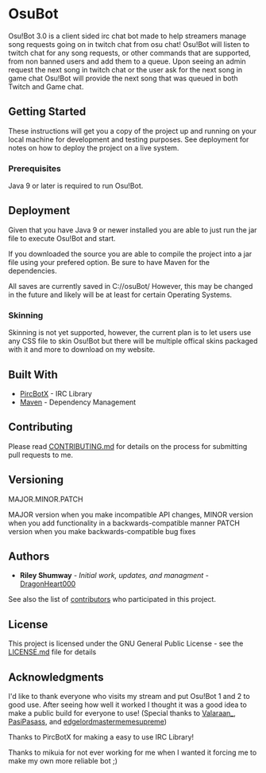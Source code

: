 # OsuBot

Osu!Bot 3.0 is a client sided irc chat bot made to help streamers manage song requests going on in twitch chat from osu chat! Osu!Bot will listen to twitch chat for any song requests, or other commands that are supported, from non banned users and add them to a queue. Upon seeing an admin request the next song in twitch chat or the user ask for the next song in game chat Osu!Bot will provide the next song that was queued in both Twitch and Game chat.

## Getting Started

These instructions will get you a copy of the project up and running on your local machine for development and testing purposes. See deployment for notes on how to deploy the project on a live system.

### Prerequisites

Java 9 or later is required to run Osu!Bot.

## Deployment

Given that you have Java 9 or newer installed you are able to just run the jar file to execute Osu!Bot and start.

If you downloaded the source you are able to compile the project into a jar file using your prefered option. Be sure to have Maven for the dependencies.

All saves are currently saved in C://osuBot/ However, this may be changed in the future and likely will be at least for certain Operating Systems.

### Skinning

Skinning is not yet supported, however, the current plan is to let users use any CSS file to skin Osu!Bot but there will be multiple offical skins packaged with it and more to download on my website.

## Built With

* [PircBotX](https://github.com/TheLQ/pircbotx) - IRC Library
* [Maven](https://maven.apache.org/) - Dependency Management

## Contributing

Please read [CONTRIBUTING.md]() for details on the process for submitting pull requests to me.

## Versioning

MAJOR.MINOR.PATCH

MAJOR version when you make incompatible API changes,
MINOR version when you add functionality in a backwards-compatible manner
PATCH version when you make backwards-compatible bug fixes

## Authors

* **Riley Shumway** - *Initial work, updates, and managment* - [DragonHeart000](https://github.com/DragonHeart000)

See also the list of [contributors](https://github.com/DragonHeart000/OsuBot/graphs/contributors) who participated in this project.

## License

This project is licensed under the GNU General Public License - see the [LICENSE.md](https://github.com/DragonHeart000/OsuBot/blob/master/LICENSE) file for details

## Acknowledgments

I'd like to thank everyone who visits my stream and put Osu!Bot 1 and 2 to good use. After seeing how well it worked I thought it was a good idea to make a public build for everyone to use! (Special thanks to [Valaraan_](https://www.twitch.tv/valaraan_), [PasiPasass](https://go.twitch.tv/pasipasass), and [edgelordmastermemesupreme](https://go.twitch.tv/edgelordmastermemesupreme))

Thanks to PircBotX for making a easy to use IRC Library!

Thanks to mikuia for not ever working for me when I wanted it forcing me to make my own more reliable bot ;)
